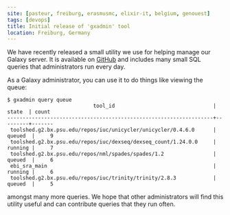 ```yaml
---
site: [pasteur, freiburg, erasmusmc, elixir-it, belgium, genouest]
tags: [devops]
title: Initial release of 'gxadmin' tool
location: Freiburg, Germany
---
```


We have recently released a small utility we use for helping manage our Galaxy
server. It is available on [GitHub](https://github.com/usegalaxy-eu/gxadmin)
and includes many small SQL queries that administrators run every day.

As a Galaxy administrator, you can use it to do things like viewing the queue:

```
$ gxadmin query queue
                            tool_id                                |  state  | count
-------------------------------------------------------------------+---------+-------
 toolshed.g2.bx.psu.edu/repos/iuc/unicycler/unicycler/0.4.6.0      | queued  |     9
 toolshed.g2.bx.psu.edu/repos/iuc/dexseq/dexseq_count/1.24.0.0     | running |     7
 toolshed.g2.bx.psu.edu/repos/nml/spades/spades/1.2                | queued  |     6
 ebi_sra_main                                                      | running |     6
 toolshed.g2.bx.psu.edu/repos/iuc/trinity/trinity/2.8.3            | queued  |     5
```

amongst many more queries. We hope that other administrators will find this
utility useful and can contribute queries that they run often.
